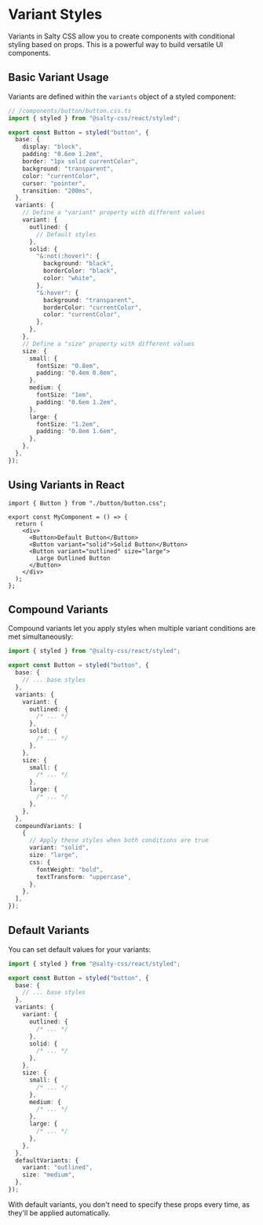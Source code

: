 # Variant Styles

Variants in Salty CSS allow you to create components with conditional styling based on props. This is a powerful way to build versatile UI components.

## Basic Variant Usage

Variants are defined within the `variants` object of a styled component:

```ts
// /components/button/button.css.ts
import { styled } from "@salty-css/react/styled";

export const Button = styled("button", {
  base: {
    display: "block",
    padding: "0.6em 1.2em",
    border: "1px solid currentColor",
    background: "transparent",
    color: "currentColor",
    cursor: "pointer",
    transition: "200ms",
  },
  variants: {
    // Define a "variant" property with different values
    variant: {
      outlined: {
        // Default styles
      },
      solid: {
        "&:not(:hover)": {
          background: "black",
          borderColor: "black",
          color: "white",
        },
        "&:hover": {
          background: "transparent",
          borderColor: "currentColor",
          color: "currentColor",
        },
      },
    },
    // Define a "size" property with different values
    size: {
      small: {
        fontSize: "0.8em",
        padding: "0.4em 0.8em",
      },
      medium: {
        fontSize: "1em",
        padding: "0.6em 1.2em",
      },
      large: {
        fontSize: "1.2em",
        padding: "0.8em 1.6em",
      },
    },
  },
});
```

## Using Variants in React

```tsx
import { Button } from "./button/button.css";

export const MyComponent = () => {
  return (
    <div>
      <Button>Default Button</Button>
      <Button variant="solid">Solid Button</Button>
      <Button variant="outlined" size="large">
        Large Outlined Button
      </Button>
    </div>
  );
};
```

## Compound Variants

Compound variants let you apply styles when multiple variant conditions are met simultaneously:

```ts
import { styled } from "@salty-css/react/styled";

export const Button = styled("button", {
  base: {
    // ... base styles
  },
  variants: {
    variant: {
      outlined: {
        /* ... */
      },
      solid: {
        /* ... */
      },
    },
    size: {
      small: {
        /* ... */
      },
      large: {
        /* ... */
      },
    },
  },
  compoundVariants: [
    {
      // Apply these styles when both conditions are true
      variant: "solid",
      size: "large",
      css: {
        fontWeight: "bold",
        textTransform: "uppercase",
      },
    },
  ],
});
```

## Default Variants

You can set default values for your variants:

```ts
import { styled } from "@salty-css/react/styled";

export const Button = styled("button", {
  base: {
    // ... base styles
  },
  variants: {
    variant: {
      outlined: {
        /* ... */
      },
      solid: {
        /* ... */
      },
    },
    size: {
      small: {
        /* ... */
      },
      medium: {
        /* ... */
      },
      large: {
        /* ... */
      },
    },
  },
  defaultVariants: {
    variant: "outlined",
    size: "medium",
  },
});
```

With default variants, you don't need to specify these props every time, as they'll be applied automatically.
